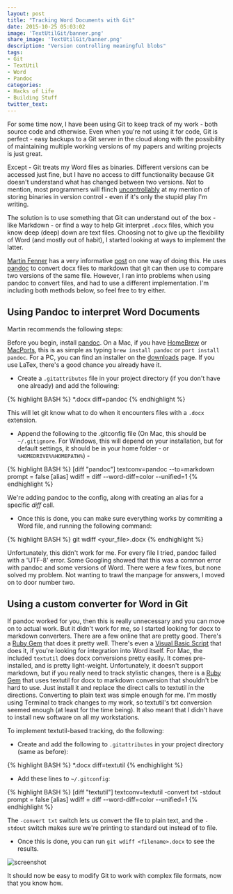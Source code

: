 ```yaml
---
layout: post
title: "Tracking Word Documents with Git"
date: 2015-10-25 05:03:02
image: 'TextUtilGit/banner.png'
share_image: 'TextUtilGit/banner.png'
description: "Version controlling meaningful blobs"
tags:
- Git
- TextUtil
- Word
- Pandoc
categories:
- Hacks of Life
- Building Stuff
twitter_text:
---
```

 
For some time now, I have been using Git to keep track of my work - both source code and otherwise. Even when you're not using it for code, Git is perfect - easy backups to a Git server in the cloud along with the possibility of maintaining multiple working versions of my papers and writing projects is just great.

Except - Git treats my Word files as binaries. Different versions can be accessed just fine, but I have no access to diff functionality because Git doesn't understand what has changed between two versions. Not to mention, most programmers will flinch [uncontrollably][stkovflowq] at my mention of storing binaries in version control - even if it's only the stupid play I'm writing.

The solution is to use something that Git can understand out of the box - like Markdown - or find a way to help Git interpret `.docx` files, which you know deep (deep) down are text files. Choosing not to give up the flexibility of Word (and mostly out of habit), I started looking at ways to implement the latter.

[Martin Fenner][mfbio] has a very informative [post][mfpost] on one way of doing this. He uses [pandoc][pandoclink] to convert docx files to markdown that git can then use to compare two versions of the same file. However, I ran into problems when using pandoc to convert files, and had to use a different implementation. I'm including both methods below, so feel free to try either.

## Using Pandoc to interpret Word Documents

Martin recommends the following steps:

Before you begin, install [pandoc][pandoclink]. On a Mac, if you have [HomeBrew][hblink] or [MacPorts][mplink], this is as simple as typing `brew install pandoc` or `port install pandoc`. For a PC, you can find an installer on the [downloads][pddownloads] page. If you use LaTex, there's a good chance you already have it.

+ Create a `.gitattributes` file in your project directory (if you don't have one already) and add the following:

{% highlight BASH %}
*.docx diff=pandoc
{% endhighlight %}

This will let git know what to do when it encounters files with a `.docx` extension.

+ Append the following to the .gitconfig file (On Mac, this should be `~/.gitignore`. For Windows, this will depend on your installation, but for default settings, it should be in your home folder - or `%HOMEDRIVE%%HOMEPATH%`) - 

{% highlight BASH %}
[diff "pandoc"]
  textconv=pandoc --to=markdown
  prompt = false
[alias]
  wdiff = diff --word-diff=color --unified=1
{% endhighlight %}

We're adding pandoc to the config, along with creating an alias for a specific *diff* call.

+ Once this is done, you can make sure everything works by commiting a Word file, and running the following command:

{% highlight BASH %}
git wdiff <your_file>.docx
{% endhighlight %}

Unfortunately, this didn't work for me. For every file I tried, pandoc failed with a 'UTF-8' error. Some Googling showed that this was a common error with pandoc and some versions of Word. There were a few fixes, but none solved my problem. Not wanting to trawl the manpage for answers, I moved on to door number two.

## Using a custom converter for Word in Git

If pandoc worked for you, then this is really unnecessary and you can move on to actual work. But it didn't work for me, so I started looking for docx to markdown converters. There are a few online that are pretty good. There's a [Ruby Gem][rgmarkdown] that does it pretty well. There's even a [Visual Basic Script][vbscript] that does it, if you're looking for integration into Word itself. For Mac, the included `textutil` does docx conversions pretty easily. It comes pre-installed, and is pretty light-weight. Unfortunately, it doesn't support markdown, but if you really need to track stylistic changes, there is a [Ruby Gem][rgmarkdown2] that uses textutil for docx to markdown conversion that shouldn't be hard to use. Just install it and replace the direct calls to textutil in the directions. 
Converting to plain text was simple enough for me. I'm mostly using Terminal to track changes to my work, so textutil's txt conversion seemed enough (at least for the time being). It also meant that I didn't have to install new software on all my workstations.

To implement textutil-based tracking, do the following:

+ Create and add the following to `.gitattributes` in your project directory (same as before):

{% highlight BASH %}
*.docx diff=textutil
{% endhighlight %}

+ Add these lines to `~/.gitconfig`:

{% highlight BASH %}
[diff "textutil"]
  textconv=textutil -convert txt -stdout
  prompt = false
[alias]
  wdiff = diff --word-diff=color --unified=1
{% endhighlight %}

The `-convert txt` switch lets us convert the file to plain text, and the `-stdout` switch makes sure we're printing to standard out instead of to file.

+ Once this is done, you can run `git wdiff <filename>.docx` to see the results.

![screenshot]({{site.url}}/assets/img/TextUtilGit/screenshot.png)

It should now be easy to modify Git to work with complex file formats, now that you know how.

[rgmarkdown2]:https://gist.github.com/ttscoff/3861434
[vbscript]:https://gist.github.com/hawkrives/2305254
[rgmarkdown]:https://github.com/benbalter/word-to-markdown
[pddownloads]:https://github.com/jgm/pandoc/releases/tag/1.15.1.1
[hblink]:https://brew.sh
[mplink]:https://www.macports.org/
[stkovflowq]:http://stackoverflow.com/questions/29674006/is-it-good-practice-to-store-binary-dependencies-in-source-control
[mfbio]:http://blog.martinfenner.org/about.html
[mfpost]:http://blog.martinfenner.org/about.html
[pandoclink]:http://pandoc.org/